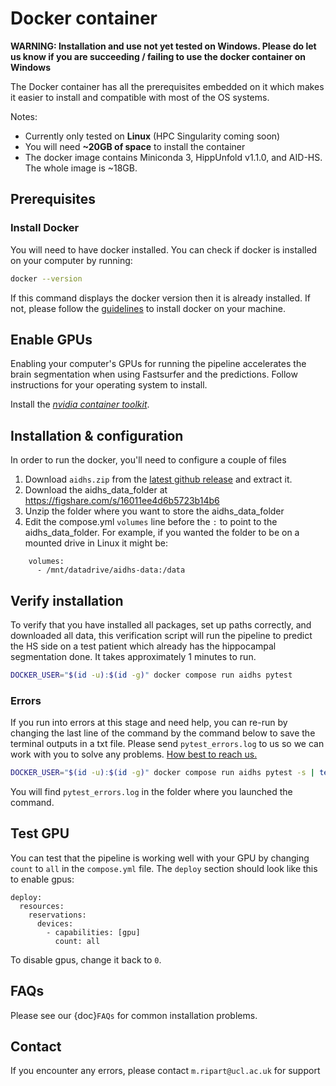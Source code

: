 # Docker container


**WARNING: Installation and use not yet tested on Windows. Please do let us know if you are succeeding / failing to use the docker container on Windows**

The Docker container has all the prerequisites embedded on it which makes it easier to install and compatible with most of the OS systems. 

Notes: 
- Currently only tested on **Linux** (HPC Singularity coming soon)
- You will need **~20GB of space** to install the container
- The docker image contains Miniconda 3, HippUnfold v1.1.0, and AID-HS. The whole image is ~18GB.  

## Prerequisites

### Install Docker
You will need to have docker installed. You can check if docker is installed on your computer by running:

```bash
docker --version
```

If this command displays the docker version then it is already installed. If not, please follow the [guidelines](https://docs.docker.com/engine/install/) to install docker on your machine.

## Enable GPUs

Enabling your computer's GPUs for running the pipeline accelerates the brain segmentation when using Fastsurfer and the predictions. Follow instructions for your operating system to install.

Install the [*nvidia container toolkit*](https://docs.nvidia.com/datacenter/cloud-native/container-toolkit/latest/install-guide.html).

## Installation & configuration
In order to run the docker, you'll need to configure a couple of files

1. Download `aidhs.zip` from the [latest github release](https://github.com/MELDProject/aidhs/releases/latest) and extract it.
2. Download the aidhs_data_folder at https://figshare.com/s/16011ee4d6b5723b14b6
3. Unzip the folder where you want to store the aidhs_data_folder
4. Edit the compose.yml `volumes` line before the `:` to point to the aidhs_data_folder. For example, if you wanted the folder to be on a mounted drive in Linux it might be:
```
    volumes:
      - /mnt/datadrive/aidhs-data:/data
```

## Verify installation
To verify that you have installed all packages, set up paths correctly, and downloaded all data, this verification script will run the pipeline to predict the HS side on a test patient which already has the hippocampal segmentation done. It takes approximately 1 minutes to run.

```bash
DOCKER_USER="$(id -u):$(id -g)" docker compose run aidhs pytest
```

### Errors
If you run into errors at this stage and need help, you can re-run by changing the last line of the command by the command below to save the terminal outputs in a txt file. Please send `pytest_errors.log` to us so we can work with you to solve any problems. [How best to reach us.](#contact)

```bash
DOCKER_USER="$(id -u):$(id -g)" docker compose run aidhs pytest -s | tee pytest_errors.log
```

You will find `pytest_errors.log` in the folder where you launched the command. 

## Test GPU

You can test that the pipeline is working well with your GPU by changing `count` to `all` in the `compose.yml` file. The `deploy` section should look like this to enable gpus:

```
deploy:
  resources:
    reservations:
      devices:
        - capabilities: [gpu]
          count: all
```

To disable gpus, change it back to `0`.

## FAQs
Please see our {doc}`FAQs` for common installation problems.

## Contact

If you encounter any errors, please contact `m.ripart@ucl.ac.uk` for support